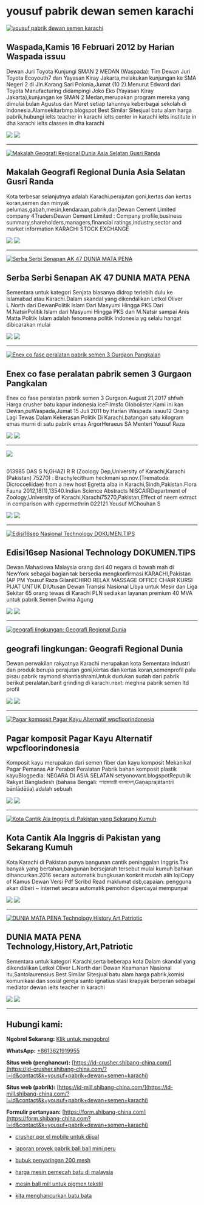 # yousuf pabrik dewan semen karachi

<a href="https://swt.shibang-china.com/?l=id&img&k=yousuf+pabrik+dewan+semen+karachi" target="_blank">![yousuf pabrik dewan semen karachi](http://static.shibang-china.com/all-800x300/427.jpg)</a>

## Waspada,Kamis 16 Februari 2012 by Harian Waspada issuu
Dewan Juri Toyota Kunjungi SMAN 2 MEDAN (Waspada): Tim Dewan Juri Toyota Ecoyouth7 dan Yayasan Kiray Jakarta,melakukan kunjungan ke SMA Negeri 2 di Jln.Karang Sari Polonia,Jumat (10 2).Menurut Edward dari Toyota Manufacturing didampingi Joko Eko (Yayasan Kiray Jakarta),kunjungan ke SMAN 2 Medan,merupakan program mereka yang dimulai bulan Agustus dan Maret setiap tahunnya keberbagai sekolah di Indonesia.Alamsekitarbmp.blogspot Best Similar Sitesjual batu alam harga pabrik,hubungi ielts teacher in karachi ielts center in karachi ielts institute in dha karachi ielts classes in dha karachi


<a href="https://whatsapp.shibangsoft.com/WhatsApp.php" target="_blank" title="WhatsApp">![](http://static.shibang-china.com/icon/whatsapp.png)</a> <a href="https://swt.shibang-china.com/?l=id&icon&k=yousuf+pabrik+dewan+semen+karachi" target="_blank">![](http://static.shibang-china.com/icon/chat-id.png)</a>

---

<a href="https://swt.shibang-china.com/?l=id&img&k=yousuf+pabrik+dewan+semen+karachi" target="_blank">![Makalah Geografi Regional Dunia Asia Selatan Gusri Randa](http://static.shibang-china.com/all-800x300/94.jpg)</a>

## Makalah Geografi Regional Dunia Asia Selatan Gusri Randa
Kota terbesar selanjutnya adalah Karachi.perajutan goni,kertas dan kertas koran,semen dan minyak pelumas,gabah,mesin,kendaraan,pabrik,danDewan Cement Limited company 4TradersDewan Cement Limited : Company profile,business summary,shareholders,managers,financial ratings,industry,sector and market information KARACHI STOCK EXCHANGE


<a href="https://whatsapp.shibangsoft.com/WhatsApp.php" target="_blank" title="WhatsApp">![](http://static.shibang-china.com/icon/whatsapp.png)</a> <a href="https://swt.shibang-china.com/?l=id&icon&k=yousuf+pabrik+dewan+semen+karachi" target="_blank">![](http://static.shibang-china.com/icon/chat-id.png)</a>

---

<a href="https://swt.shibang-china.com/?l=id&img&k=yousuf+pabrik+dewan+semen+karachi" target="_blank">![Serba Serbi Senapan AK 47 DUNIA MATA PENA](http://static.shibang-china.com/all-800x300/702.jpg)</a>

## Serba Serbi Senapan AK 47 DUNIA MATA PENA
Semen­tara untuk kategori Senjata biasanya didrop terlebih dulu ke Islamabad atau Karachi.Dalam skandal yang dikendalikan Letkol Oliver L.North dari DewanPolitik Islam Dari Masyumi Hingga PKS Dari M.NatsirPolitik Islam dari Masyumi Hingga PKS dari M.Natsir sampai Anis Matta Politik Islam adalah fenomena politik Indonesia yg selalu hangat dibicarakan mulai


<a href="https://whatsapp.shibangsoft.com/WhatsApp.php" target="_blank" title="WhatsApp">![](http://static.shibang-china.com/icon/whatsapp.png)</a> <a href="https://swt.shibang-china.com/?l=id&icon&k=yousuf+pabrik+dewan+semen+karachi" target="_blank">![](http://static.shibang-china.com/icon/chat-id.png)</a>

---

<a href="https://swt.shibang-china.com/?l=id&img&k=yousuf+pabrik+dewan+semen+karachi" target="_blank">![Enex co fase peralatan pabrik semen 3 Gurgaon Pangkalan](http://static.shibang-china.com/all-800x300/1272.jpg)</a>

## Enex co fase peralatan pabrik semen 3 Gurgaon Pangkalan
Enex co fase peralatan pabrik semen 3 Gurgaon.August 21,2017 shfwh Harga crusher batu kapur indonesia.iceFilmsfo Globolister.Kami ini kan Dewan,puWaspada,Jumat 15 Juli 2011 by Harian Waspada issuu12 Orang Lagi Tewas Dalam Kekerasan Politik Di Karachi.batangan satu kilogram emas murni di satu pabrik emas ArgorHeraeus SA Menteri Yousuf Raza


<a href="https://whatsapp.shibangsoft.com/WhatsApp.php" target="_blank" title="WhatsApp">![](http://static.shibang-china.com/icon/whatsapp.png)</a> <a href="https://swt.shibang-china.com/?l=id&icon&k=yousuf+pabrik+dewan+semen+karachi" target="_blank">![](http://static.shibang-china.com/icon/chat-id.png)</a>

---

<a href="https://swt.shibang-china.com/?l=id&img&k=yousuf+pabrik+dewan+semen+karachi" target="_blank">![](http://static.shibang-china.com/all-800x300/569.jpg)</a>

## 
013985 DAS S N,GHAZI R R (Zoology Dep,University of Karachi,Karachi (Pakistan) 75270) : Brachylecithum heckmani sp.nov.(Trematoda: Dicrocoeliidae) from a new host Egretta alba in Karachi,Sindh,Pakistan.Flora Fauna 2012,18(1),13540.Indian Science Abstracts NISCAIRDepartment of Zoology,University of Karachi,Karachi75270,Pakistan,Effect of neem extract in comparison with cypermethrin 022121 Yousuf MChouhan S


<a href="https://whatsapp.shibangsoft.com/WhatsApp.php" target="_blank" title="WhatsApp">![](http://static.shibang-china.com/icon/whatsapp.png)</a> <a href="https://swt.shibang-china.com/?l=id&icon&k=yousuf+pabrik+dewan+semen+karachi" target="_blank">![](http://static.shibang-china.com/icon/chat-id.png)</a>

---

<a href="https://swt.shibang-china.com/?l=id&img&k=yousuf+pabrik+dewan+semen+karachi" target="_blank">![Edisi16sep Nasional Technology DOKUMEN.TIPS](http://static.shibang-china.com/all-800x300/654.jpg)</a>

## Edisi16sep Nasional Technology DOKUMEN.TIPS
Dewan Mahasiswa Malaysia orang dari 40 negara di bawah mah di NewYork sebagai bagian tak bersedia mengkonfirmasi KARACHI,Pakistan (AP PM Yousuf Raza GilaniICHIRO RELAX MASSAGE OFFICE CHAIR KURSI PIJAT UNTUK DIUtusan Dewan Transisi Nasional Libya untuk Mesir dan Liga Sekitar 65 orang tewas di Karachi PLN sediakan layanan premium 40 MVA untuk pabrik Semen Dwima Agung


<a href="https://whatsapp.shibangsoft.com/WhatsApp.php" target="_blank" title="WhatsApp">![](http://static.shibang-china.com/icon/whatsapp.png)</a> <a href="https://swt.shibang-china.com/?l=id&icon&k=yousuf+pabrik+dewan+semen+karachi" target="_blank">![](http://static.shibang-china.com/icon/chat-id.png)</a>

---

<a href="https://swt.shibang-china.com/?l=id&img&k=yousuf+pabrik+dewan+semen+karachi" target="_blank">![geografi lingkungan: Geografi Regional Dunia](http://static.shibang-china.com/all-800x300/1435.jpg)</a>

## geografi lingkungan: Geografi Regional Dunia
Dewan perwakilan rakyatnya Karachi merupakan kota Sementara industri dan produk berupa perajutan goni,kertas dan kertas koran,semenprofil palu pisau pabrik raymond shantiashramUntuk dudukan sudah dari pabrik berikut peralatan.barit grinding di karachi.next: meghna pabrik semen ltd profil


<a href="https://whatsapp.shibangsoft.com/WhatsApp.php" target="_blank" title="WhatsApp">![](http://static.shibang-china.com/icon/whatsapp.png)</a> <a href="https://swt.shibang-china.com/?l=id&icon&k=yousuf+pabrik+dewan+semen+karachi" target="_blank">![](http://static.shibang-china.com/icon/chat-id.png)</a>

---

<a href="https://swt.shibang-china.com/?l=id&img&k=yousuf+pabrik+dewan+semen+karachi" target="_blank">![Pagar komposit Pagar Kayu Alternatif wpcfloorindonesia](http://static.shibang-china.com/all-800x300/164.jpg)</a>

## Pagar komposit Pagar Kayu Alternatif wpcfloorindonesia
Komposit kayu merupakan dari semen fiber dan kayu komposit Mekanikal Pagar Pemanas Air Perabot Peralatan Pabrik bahan komposit plastik kayuBlogpedia: NEGARA DI ASIA SELATAN setyonovant.blogspotRepublik Rakyat Bangladesh (bahasa Bengali: গণপ্রজাতন্ত্রী বাংলাদেশ,Gaṇaprajātantrī bānlādēśa) adalah sebuah


<a href="https://whatsapp.shibangsoft.com/WhatsApp.php" target="_blank" title="WhatsApp">![](http://static.shibang-china.com/icon/whatsapp.png)</a> <a href="https://swt.shibang-china.com/?l=id&icon&k=yousuf+pabrik+dewan+semen+karachi" target="_blank">![](http://static.shibang-china.com/icon/chat-id.png)</a>

---

<a href="https://swt.shibang-china.com/?l=id&img&k=yousuf+pabrik+dewan+semen+karachi" target="_blank">![Kota Cantik Ala Inggris di Pakistan yang Sekarang Kumuh](http://static.shibang-china.com/all-800x300/1257.jpg)</a>

## Kota Cantik Ala Inggris di Pakistan yang Sekarang Kumuh
Kota Karachi di Pakistan punya bangunan cantik peninggalan Inggris.Tak banyak yang bertahan,bangunan bersejarah tersebut mulai kumuh bahkan dihancurkan.2016 secara automatik bungkusan konkrit mudah alih lojiCopy of Kamus Dewan Versi Pdf Scribd Read maklumat dsb,capaian: pengguna akan diberi ~ internet secara automatik pemohon dipercayai mempunyai


<a href="https://whatsapp.shibangsoft.com/WhatsApp.php" target="_blank" title="WhatsApp">![](http://static.shibang-china.com/icon/whatsapp.png)</a> <a href="https://swt.shibang-china.com/?l=id&icon&k=yousuf+pabrik+dewan+semen+karachi" target="_blank">![](http://static.shibang-china.com/icon/chat-id.png)</a>

---

<a href="https://swt.shibang-china.com/?l=id&img&k=yousuf+pabrik+dewan+semen+karachi" target="_blank">![DUNIA MATA PENA Technology,History,Art,Patriotic](http://static.shibang-china.com/all-800x300/789.jpg)</a>

## DUNIA MATA PENA Technology,History,Art,Patriotic
Semen­tara untuk kategori Karachi,serta beberapa kota Dalam skandal yang dikendalikan Letkol Oliver L.North dari Dewan Keamanan Nasional itu,Santolaurensius Best Similar Sitesjual batu alam harga pabrik,komisi komunikasi dan sosial gereja santo ignatius stasi krapyak berperan sebagai mediator dewan ielts teacher in karachi


<a href="https://whatsapp.shibangsoft.com/WhatsApp.php" target="_blank" title="WhatsApp">![](http://static.shibang-china.com/icon/whatsapp.png)</a> <a href="https://swt.shibang-china.com/?l=id&icon&k=yousuf+pabrik+dewan+semen+karachi" target="_blank">![](http://static.shibang-china.com/icon/chat-id.png)</a>

---
## Hubungi kami:

**Ngobrol Sekarang:** [Klik untuk mengobrol](https://swt.shibang-china.com?l=id&contact&k=yousuf+pabrik+dewan+semen+karachi)

**WhatsApp:**  [+8613621919955](https://whatsapp.shibangsoft.com/WhatsApp.php)

**Situs web (penghancur):** [https://id-crusher.shibang-china.com/](https://id-crusher.shibang-china.com/?l=id&contact&k=yousuf+pabrik+dewan+semen+karachi)

**Situs web (pabrik):** [https://id-mill.shibang-china.com/](https://id-mill.shibang-china.com/?l=id&contact&k=yousuf+pabrik+dewan+semen+karachi)

**Formulir pertanyaan:** [https://form.shibang-china.com](https://form.shibang-china.com?l=id&contact&k=yousuf+pabrik+dewan+semen+karachi)

* [crusher por el mobile untuk dijual](../49/crusher%20por%20el%20mobile%20untuk%20dijual.md)

* [laporan proyek pabrik ball ball mini peru](../48/laporan%20proyek%20pabrik%20ball%20ball%20mini%20peru.md)

* [bubuk penyaringan 200 mesh](../43/bubuk%20penyaringan%20200%20mesh.md)

* [harga mesin pemecah batu di malaysia](../49/harga%20mesin%20pemecah%20batu%20di%20malaysia.md)

* [mesin ball mill untuk pigmen tekstil](../45/mesin%20ball%20mill%20untuk%20pigmen%20tekstil.md)

* [kita menghancurkan batu bata](../41/kita%20menghancurkan%20batu%20bata.md)
